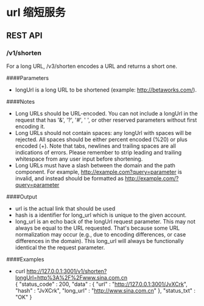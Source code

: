 # url 缩短服务
## REST API
### /v1/shorten
For a long URL, /v3/shorten encodes a URL and returns a short one.

####Parameters

* longUrl is a long URL to be shortened (example: http://betaworks.com/).

####Notes

* Long URLs should be URL-encoded. You can not include a longUrl in the request that has '&', '?', '#', ' ', or other reserved parameters without first encoding it.
* Long URLs should not contain spaces: any longUrl with spaces will be rejected. All spaces should be either percent encoded (%20) or plus encoded (+). Note that tabs, newlines and trailing spaces are all indications of errors. Please remember to strip leading and trailing whitespace from any user input before shortening.
* Long URLs must have a slash between the domain and the path component. For example, http://example.com?query=parameter is invalid, and instead should be formatted as http://example.com/?query=parameter

####Output

* url is the actual link that should be used
* hash is a identifier for long_url which is unique to the given account.
* long_url is an echo back of the longUrl request parameter. This may not always be equal to the URL requested. That's because some URL normalization may occur (e.g., due to encoding differences, or case differences in the domain). This long_url will always be functionally identical the the request parameter.

####Examples

* curl http://127.0.0.1:3001/v1/shorten?longUrl=http%3A%2F%2Fwww.sina.com.cn  
    {
      "status_code" : 200,
      "data" : {
        "url"      : "http://127.0.0.1:3001/JvXCrk",
        "hash"     : "JvXCrk",
        "long_url" : "http://www.sina.com.cn"
      },
      "status_txt" : "OK"
    }
